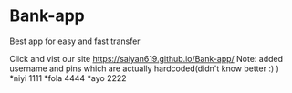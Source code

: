 # Bank-app
Best app for easy and fast transfer

Click and vist our site
https://saiyan619.github.io/Bank-app/
Note: added username and pins which are actually hardcoded(didn't know better :) )
*niyi 1111
*fola 4444
*ayo 2222

